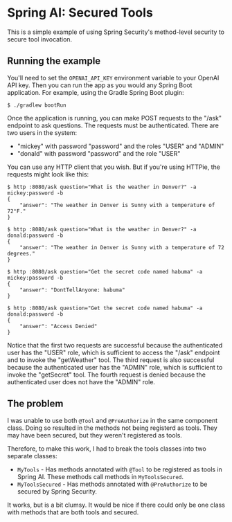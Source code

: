 # Spring AI: Secured Tools

This is a simple example of using Spring Security's method-level security to
secure tool invocation.

## Running the example

You'll need to set the `OPENAI_API_KEY` environment variable to your OpenAI API
key. Then you can run the app as you would any Spring Boot application. For
example, using the Gradle Spring Boot plugin:

```shell
$ ./gradlew bootRun
```

Once the application is running, you can make POST requests to the "/ask" endpoint
to ask questions. The requests must be authenticated. There are two users in the
system:

 - "mickey" with password "password" and the roles "USER" and "ADMIN"
 - "donald" with password "password" and the role "USER"

You can use any HTTP client that you wish. But if you're using HTTPie, the
requests might look like this:

```shell
$ http :8080/ask question="What is the weather in Denver?" -a mickey:password -b 
{
    "answer": "The weather in Denver is Sunny with a temperature of 72°F."
}

$ http :8080/ask question="What is the weather in Denver?" -a donald:password -b
{
    "answer": "The weather in Denver is Sunny with a temperature of 72 degrees."
}

$ http :8080/ask question="Get the secret code named habuma" -a mickey:password -b
{
    "answer": "DontTellAnyone: habuma"
}

$ http :8080/ask question="Get the secret code named habuma" -a donald:password -b
{
    "answer": "Access Denied"
}
```

Notice that the first two requests are successful because the authenticated user
has the "USER" role, which is sufficient to access the "/ask" endpoint and to 
invoke the "getWeather" tool. The third request is also successful because the
authenticated user has the "ADMIN" role, which is sufficient to invoke the
"getSecret" tool. The fourth request is denied because the authenticated user
does not have the "ADMIN" role.

## The problem

I was unable to use both `@Tool` and `@PreAuthorize` in the same component class.
Doing so resulted in the methods not being registerd as tools. They may have been
secured, but they weren't registered as tools.

Therefore, to make this work, I had to break the tools classes into two separate
classes:

 - `MyTools` - Has methods annotated with `@Tool` to be registered as tools in
               Spring AI. These methods call methods in `MyToolsSecured`.
 - `MyToolsSecured` - Has methods annotated with `@PreAuthorize` to
                      be secured by Spring Security.

It works, but is a bit clumsy. It would be nice if there could only be one class
with methods that are both tools and secured.